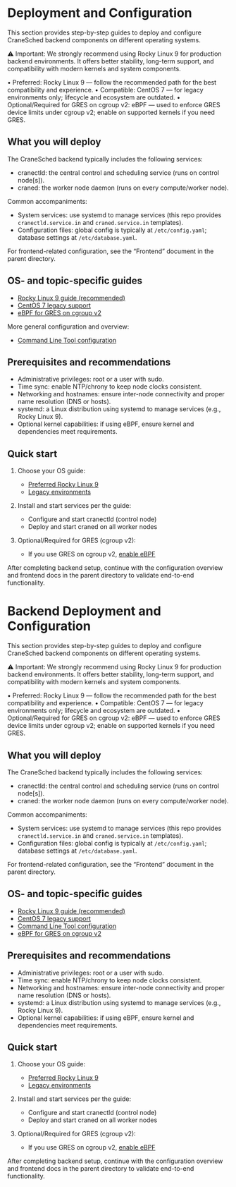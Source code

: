 # Deployment and Configuration

This section provides step-by-step guides to deploy and configure CraneSched backend components on different operating systems.

⚠️ Important: We strongly recommend using Rocky Linux 9 for production backend environments. It offers better stability, long-term support, and compatibility with modern kernels and system components.

• Preferred: Rocky Linux 9 — follow the recommended path for the best compatibility and experience.
• Compatible: CentOS 7 — for legacy environments only; lifecycle and ecosystem are outdated.
• Optional/Required for GRES on cgroup v2: eBPF — used to enforce GRES device limits under cgroup v2; enable on supported kernels if you need GRES.

## What you will deploy

The CraneSched backend typically includes the following services:

- cranectld: the central control and scheduling service (runs on control node[s]).
- craned: the worker node daemon (runs on every compute/worker node).

Common accompaniments:

- System services: use systemd to manage services (this repo provides `cranectld.service.in` and `craned.service.in` templates).
- Configuration files: global config is typically at `/etc/config.yaml`; database settings at `/etc/database.yaml`.

For frontend-related configuration, see the “Frontend” document in the parent directory.

## OS- and topic-specific guides

- [Rocky Linux 9 guide (recommended)](./Backend/Rocky9.md)
- [CentOS 7 legacy support](./Backend/Centos7.md)
- [eBPF for GRES on cgroup v2](./Backend/EBPF.md)

More general configuration and overview:

- [Command Line Tool configuration](../Frontend.md)

## Prerequisites and recommendations

- Administrative privileges: root or a user with sudo.
- Time sync: enable NTP/chrony to keep node clocks consistent.
- Networking and hostnames: ensure inter-node connectivity and proper name resolution (DNS or hosts).
- systemd: a Linux distribution using systemd to manage services (e.g., Rocky Linux 9).
- Optional kernel capabilities: if using eBPF, ensure kernel and dependencies meet requirements.

## Quick start

1) Choose your OS guide:
    - [Preferred Rocky Linux 9](./Backend/Rocky9.md)
    - [Legacy environments](./Backend/Centos7.md)

2) Install and start services per the guide:
    - Configure and start cranectld (control node)
    - Deploy and start craned on all worker nodes

3) Optional/Required for GRES (cgroup v2):
    - If you use GRES on cgroup v2, [enable eBPF](./Backend/EBPF.md)

After completing backend setup, continue with the configuration overview and frontend docs in the parent directory to validate end-to-end functionality.
# Backend Deployment and Configuration

This section provides step-by-step guides to deploy and configure CraneSched backend components on different operating systems.

⚠️ Important: We strongly recommend using Rocky Linux 9 for production backend environments. It offers better stability, long-term support, and compatibility with modern kernels and system components.

• Preferred: Rocky Linux 9 — follow the recommended path for the best compatibility and experience.
• Compatible: CentOS 7 — for legacy environments only; lifecycle and ecosystem are outdated.
• Optional/Required for GRES on cgroup v2: eBPF — used to enforce GRES device limits under cgroup v2; enable on supported kernels if you need GRES.

## What you will deploy

The CraneSched backend typically includes the following services:

- cranectld: the central control and scheduling service (runs on control node[s]).
- craned: the worker node daemon (runs on every compute/worker node).

Common accompaniments:

- System services: use systemd to manage services (this repo provides `cranectld.service.in` and `craned.service.in` templates).
- Configuration files: global config is typically at `/etc/config.yaml`; database settings at `/etc/database.yaml`.

For frontend-related configuration, see the “Frontend” document in the parent directory.

## OS- and topic-specific guides

- [Rocky Linux 9 guide (recommended)](./Backend/Rocky9.md)
- [CentOS 7 legacy support](./Backend/Centos7.md)
- [Command Line Tool configuration](Frontend.md)
- [eBPF for GRES on cgroup v2](./Backend/EBPF.md)

## Prerequisites and recommendations

- Administrative privileges: root or a user with sudo.
- Time sync: enable NTP/chrony to keep node clocks consistent.
- Networking and hostnames: ensure inter-node connectivity and proper name resolution (DNS or hosts).
- systemd: a Linux distribution using systemd to manage services (e.g., Rocky Linux 9).
- Optional kernel capabilities: if using eBPF, ensure kernel and dependencies meet requirements.

## Quick start

1) Choose your OS guide:
    - [Preferred Rocky Linux 9](./Backend/Rocky9.md)
    - [Legacy environments](./Backend/Centos7.md)

2) Install and start services per the guide:
    - Configure and start cranectld (control node)
    - Deploy and start craned on all worker nodes

3) Optional/Required for GRES (cgroup v2):
    - If you use GRES on cgroup v2, [enable eBPF](./Backend/EBPF.md)

After completing backend setup, continue with the configuration overview and frontend docs in the parent directory to validate end-to-end functionality.
